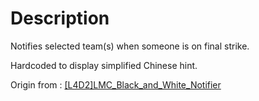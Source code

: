 # Description

Notifies selected team(s) when someone is on final strike.

Hardcoded to display simplified Chinese hint.

Origin from : [[L4D2]LMC_Black_and_White_Notifier](https://forums.alliedmods.net/showthread.php?p=2612147)
